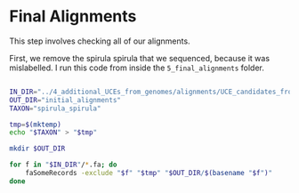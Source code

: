 # Final Alignments

This step involves checking all of our alignments.

First, we remove the spirula spirula that we sequenced, because it was mislabelled. I run this code from inside the `5_final_alignments` folder.

```bash

IN_DIR="../4_additional_UCEs_from_genomes/alignments/UCE_candidates_from_genomes/"
OUT_DIR="initial_alignments"
TAXON="spirula_spirula"

tmp=$(mktemp)
echo "$TAXON" > "$tmp"

mkdir $OUT_DIR

for f in "$IN_DIR"/*.fa; do
    faSomeRecords -exclude "$f" "$tmp" "$OUT_DIR/$(basename "$f")"
done



```

